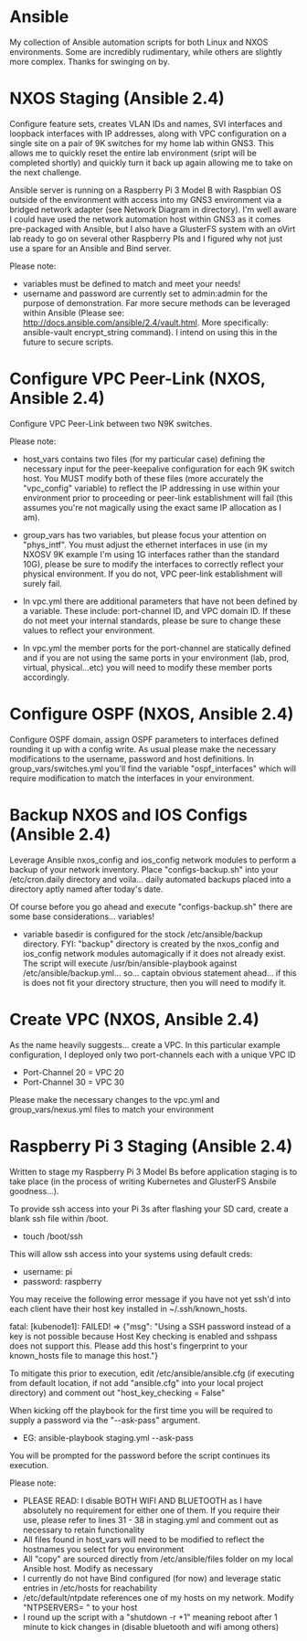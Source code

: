 # Ansible
My collection of Ansible automation scripts for both Linux and NXOS environments. Some are incredibly rudimentary, while others are slightly more complex. Thanks for swinging on by.

# NXOS Staging (Ansible 2.4)
Configure feature sets, creates VLAN IDs and names, SVI interfaces and loopback interfaces with IP addresses, along with VPC configuration on a single site on a pair of 9K switches for my home lab within GNS3. This allows me to quickly reset the entire lab environment (sript will be completed shortly) and quickly turn it back up again allowing me to take on the next challenge.

Ansible server is running on a Raspberry Pi 3 Model B with Raspbian OS outside of the environment with access into my GNS3 environment via a bridged network adapter (see Network Diagram in directory). I'm well aware I could have used the network automation host within GNS3 as it comes pre-packaged with Ansible, but I also have a GlusterFS system with an oVirt lab ready to go on several other Raspberry PIs and I figured why not just use a spare for an Ansible and Bind server.

Please note:

- variables must be defined to match and meet your needs!
- username and password are currently set to admin:admin for the purpose of demonstration. Far more secure methods can be leveraged within Ansible (Please see: http://docs.ansible.com/ansible/2.4/vault.html. More specifically: ansible-vault encrypt_string command). I intend on using this in the future to secure scripts.

# Configure VPC Peer-Link (NXOS, Ansible 2.4)
Configure VPC Peer-Link between two N9K switches.

Please note:
- host_vars contains two files (for my particular case) defining the necessary input for the peer-keepalive configuration for each 9K switch host. You MUST modify both of these files (more accurately the "vpc_config" variable) to reflect the IP addressing in use within your environment prior to proceeding or peer-link establishment will fail (this assumes you're not magically using the exact same IP allocation as I am).

- group_vars has two variables, but please focus your attention on "phys_intf". You must adjust the ethernet interfaces in use (in my NXOSV 9K example I'm using 1G interfaces rather than the standard 10G), please be sure to modify the interfaces to correctly reflect your physical environment. If you do not, VPC peer-link establishment will surely fail.

- In vpc.yml there are additional parameters that have not been defined by a variable. These include: port-channel ID, and VPC domain ID. If these do not meet your internal standards, please be sure to change these values to reflect your environment.

- In vpc.yml the member ports for the port-channel are statically defined and if you are not using the same ports in your environment (lab, prod, virtual, physical...etc) you will need to modify these member ports accordingly.

# Configure OSPF (NXOS, Ansible 2.4)
Configure OSPF domain, assign OSPF parameters to interfaces defined rounding it up with a config write. As usual please make the necessary modifications to the username, password and host definitions. In group_vars/switches.yml you'll find the variable "ospf_interfaces" which will require modification to match the interfaces in your environment. 

# Backup NXOS and IOS Configs (Ansible 2.4)
Leverage Ansible nxos_config and ios_config network modules to perform a backup of your network inventory. Place "configs-backup.sh" into your /etc/cron.daily directory and voila... daily automated backups placed into a directory aptly named after today's date.

Of course before you go ahead and execute "configs-backup.sh" there are some base considerations... variables!

- variable basedir is configured for the stock /etc/ansible/backup directory. FYI: "backup" directory is created by the nxos_config and ios_config network modules automagically if it does not already exist. The script will execute /usr/bin/ansible-playbook against /etc/ansible/backup.yml... so... captain obvious statement ahead... if this is does not fit your directory structure, then you will need to modify it.

# Create VPC (NXOS, Ansible 2.4)
As the name heavily suggests... create a VPC. In this particular example configuration, I deployed only two port-channels each with a unique VPC ID

 - Port-Channel 20 = VPC 20
 - Port-Channel 30 = VPC 30
 
 Please make the necessary changes to the vpc.yml and group_vars/nexus.yml files to match your environment
 
# Raspberry Pi 3 Staging (Ansible 2.4)
Written to stage my Raspberry Pi 3 Model Bs before application staging is to take place (in the process of writing Kubernetes and GlusterFS Ansbile goodness...).

To provide ssh access into your Pi 3s after flashing your SD card, create a blank ssh file within /boot.
- touch /boot/ssh

This will allow ssh access into your systems using default creds:
- username: pi
- password: raspberry

You may receive the following error message if you have not yet ssh'd into each client have their host key installed in ~/.ssh/known_hosts.

fatal: [kubenode1]: FAILED! => {"msg": "Using a SSH password instead of a key is not possible because Host Key checking is enabled and sshpass does not support this.  Please add this host's fingerprint to your known_hosts file to manage this host."}

To mitigate this prior to execution, edit /etc/ansible/ansible.cfg (if executing from default location, if not add "ansible.cfg" into your local project directory) and comment out "host_key_checking = False"

When kicking off the playbook for the first time you will be required to supply a password via the "--ask-pass" argument.
- EG: ansible-playbook staging.yml --ask-pass

You will be prompted for the password before the script continues its execution.


 
Please note:
- PLEASE READ: I disable BOTH WIFI AND BLUETOOTH as I have absolutely no requirement for either one of them. If you require their use, please refer to lines 31 - 38 in staging.yml and comment out as necessary to retain functionality 
- All files found in host_vars will need to be modified to reflect the hostnames you select for you environment
- All "copy" are sourced directly from /etc/ansible/files folder on my local Ansible host. Modify as necessary
- I currently do not have Bind configured (for now) and leverage static entries in /etc/hosts for reachability
- /etc/default/ntpdate references one of my hosts on my network. Modify "NTPSERVERS= " to your host
- I round up the script with a "shutdown -r +1" meaning reboot after 1 minute to kick changes in (disable bluetooth and wifi among others)
